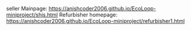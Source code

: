 seller Mainpage:
https://anishcoder2006.github.io/EcoLoop-miniproject/shjs.html
Refurbisher homepage:
https://anishcoder2006.github.io/EcoLoop-miniproject/refurbisher1.html

